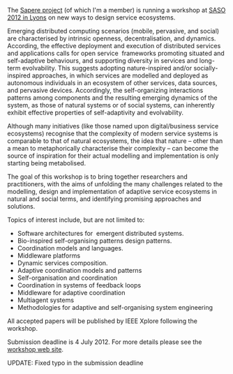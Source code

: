 <html><body><p>The <a href="http://www.sapere-project.eu/" target="_blank">Sapere project</a> (of which I'm a member) is running a workshop at <a href="http://saso2012.univ-lyon1.fr/index.php" target="_blank">SASO 2012 in Lyons</a> on new ways to design service ecosystems.

<!--more-->

Emerging distributed computing scenarios (mobile, pervasive, and social) are characterised by intrinsic openness, decentralisation, and dynamics. According, the effective deployment and execution of distributed services and applications calls for open service  frameworks promoting situated and self-adaptive behaviours, and supporting diversity in services and long-term evolvability. This suggests adopting nature-inspired and/or socially-inspired approaches, in which services are modelled and deployed as autonomous individuals in an ecosystem of other services, data sources, and pervasive devices. Accordingly, the self-organizing interactions patterns among components and the resulting emerging dynamics of the system, as those of natural systems or of social systems, can inherently exhibit effective properties of self-adaptivity and evolvability.

Although many initiatives (like those named upon digital/business service ecosystems) recognise that the complexity of modern service systems is comparable to that of natural ecosystems, the idea that nature – other than a mean to metaphorically characterise their complexity – can become the source of inspiration for their actual modelling and implementation is only starting being metabolised.

The goal of this workshop is to bring together researchers and practitioners, with the aims of unfolding the many challenges related to the modelling, design and implementation of adaptive service ecosystems in natural and social terms, and identifying promising approaches and solutions.

Topics of interest include, but are not limited to:
</p><ul>
	<li>Software architectures for  emergent distributed systems.</li>
	<li>Bio-inspired self-organising patterns design patterns.</li>
	<li>Coordination models and languages.</li>
	<li>Middleware platforms</li>
	<li>Dynamic services composition.</li>
	<li>Adaptive coordination models and patterns</li>
	<li>Self-organisation and coordination</li>
	<li>Coordination in systems of feedback loops</li>
	<li>Middleware for adaptive coordination</li>
	<li>Multiagent systems</li>
	<li>Methodologies for adaptive and self-organising system engineering</li>
</ul>
All accepted papers will be published by IEEE Xplore following the workshop.

Submission deadline is 4 July 2012. For more details please see the <a href="http://apice.unibo.it/xwiki/bin/view/ASENSIS/" target="_blank">workshop web site</a>.

UPDATE: Fixed typo in the submission deadline</body></html>